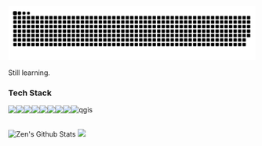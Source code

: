 <div align="center">
  <img  src="https://github.com/1999AZZAR/1999AZZAR/blob/main/resources/img/grid-snake.svg"
       alt="snake" /></a>
</div>

Still learning.

### Tech Stack
<p>
  <a href="#"><img height="30px" align="left" src="https://upload.wikimedia.org/wikipedia/commons/3/38/HTML5_Badge.svg"/>
  <a href="#"><img height="30px" align="left" src="https://upload.wikimedia.org/wikipedia/commons/6/62/CSS3_logo.svg"/>
  <a href="https://tailwindcss.com/" target="_blank"><img height="22px" align="left" src="https://raw.githubusercontent.com/gilbarbara/logos/master/logos/tailwindcss-icon.svg"/>
  <a href="https://www.javascript.com/" target="_blank"><img height="30px" align="left" src="https://raw.githubusercontent.com/gilbarbara/logos/master/logos/javascript.svg"/>
  <a href="https://www.nodejs.com/" target="_blank"><img height="30px" align="left" src="https://raw.githubusercontent.com/gilbarbara/logos/master/logos/nodejs-icon.svg"/>
  <a href="https://www.figma.com/" target="_blank"><img height="30px" align="left" src="https://raw.githubusercontent.com/gilbarbara/logos/master/logos/figma.svg"/>
  <a href="https://postgresql.org/" target="_blank"><img height="30px" align="left" src="https://raw.githubusercontent.com/gilbarbara/logos/master/logos/postgresql.svg"/>
  <a href="https://leafletjs.com/" target="_blank"><img height="30px" align="left" src="https://raw.githubusercontent.com/gilbarbara/logos/master/logos/leaflet.svg"/>
  <a href="https://qgis.org/en/site/" target="_blank"><img height="25px" align="left" src="https://upload.wikimedia.org/wikipedia/commons/c/c2/QGIS_logo%2C_2017.svg" alt="qgis"/> </a>
</p>

<br><br>

<div >
  <img height="160px" src="https://github-readme-stats.vercel.app/api?username=zen-geohub&include_all_commits=true&count_private=true&show_icons=true&title_color=7A7ADB&icon_color=2234AE&text_color=D3D3D3&bg_color=0,000000,130F40" alt="Zen's Github Stats">
  <img height="160px" src="https://github-readme-stats-eight-theta.vercel.app/api/top-langs/?username=zen-geohub&layout=compact&langs_count=8&title_color=7A7ADB&icon_color=2234AE&text_color=D3D3D3&bg_color=0,000000,130F40"/>
</div>
